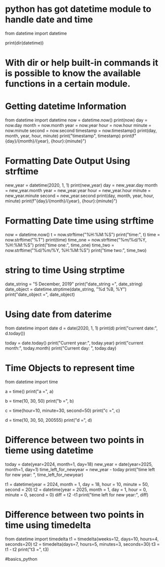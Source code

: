 # python has got datetime module to handle date and time

from datetime import datetime 

print(dir(datetime))

# With dir or help built-in commands it is possible to know the available functions in a certain module.

# Getting datetime Information

from datetime import datetime
now = datetime.now()
print(now)
day = now.day
month = now.month
year = now.year
hour = now.hour
minute = now.minute
second = now.second
timestamp = now.timestamp()
print(day, month, year, hour, minute)
print("timestamp", timestamp)
print(f"{day}/{month}/{year}, {hour}:{minute}")

# Formatting Date Output Using strftime

new_year = datetime(2020, 1, 1)
print(new_year)
day = new_year.day
month = new_year.month
year = new_year.year
hour = new_year.hour
minute = new_year.minute
second = new_year.second
print(day, month, year, hour, minute)
print(f"{day}/{month}/{year}, {hour}:{minute}")

# Formatting Date time using strftime

now = datetime.now()
t = now.strftime("%H:%M:%S")
print("time:", t)
time = now.strftime("%T")
print(time)
time_one = now.strftime("%m/%d/%Y, %H:%M:%S")
print("time one:", time_one)
time_two = now.strftime("%d/%m/%Y, %H:%M:%S")
print("time two:", time_two)

# string to time Using strptime

date_string = "5 December, 2019"
print("date_string =", date_string)
date_object = datetime.strptime(date_string, "%d %B, %Y")
print("date_object =", date_object)

# Using date from daterime

from datetime import date
d = date(2020, 1, 1)
print(d)
print("current date:", d.today())

today = date.today()
print("Current year:", today.year)
print("current month:", today.month)
print("Current day: ", today.day)

# Time Objects to represent time

from datetime import time 

a = time()
print("a =", a)

b = time(10, 30, 50)
print("b =", b)

c = time(hour=10, minute=30, second=50)
print("c =", c)

d = time(10, 30, 50, 200555)
print("d =", d)

# Difference between two points in tieme using datetime

today = date(year=2024, month=1, day=18)
new_year = date(year=2025, month=1, day=1)
time_left_for_newyear = new_year - today
print("time left for new year: ", time_left_for_newyear)

t1 = datetime(year = 2024, month = 1, day = 18, hour = 10, minute = 50, second = 20)
t2 = datetime(year = 2025, month = 1, day = 1, hour = 0, minute = 0, second = 0)
diff = t2 -t1
print("time left for new year:", diff)

# Difference between two points in time using timedelta

from datetime import timedelta
t1 = timedelta(weeks=12, days=10, hours=4, seconds=20)
t2 = timedelta(days=7, hours=5, minutes=3, seconds=30)
t3 = t1 - t2
print("t3 =", t3)






































#basics_python
